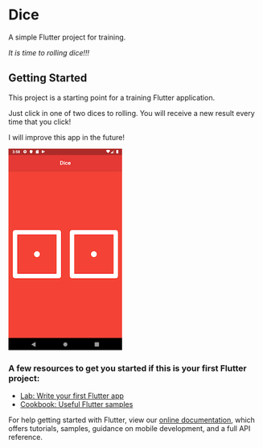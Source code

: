 # Dice

A simple Flutter project for training. 

*It is time to rolling dice!!!*


## Getting Started

This project is a starting point for a training Flutter application.

Just click in one of two dices to rolling. You will receive a new result every time that you click! 

I will improve this app in the future!

![Screenshot](images/ScreenShot.png "App screenshot")


### A few resources to get you started if this is your first Flutter project:

- [Lab: Write your first Flutter app](https://flutter.dev/docs/get-started/codelab)
- [Cookbook: Useful Flutter samples](https://flutter.dev/docs/cookbook)

For help getting started with Flutter, view our
[online documentation](https://flutter.dev/docs), which offers tutorials,
samples, guidance on mobile development, and a full API reference.

